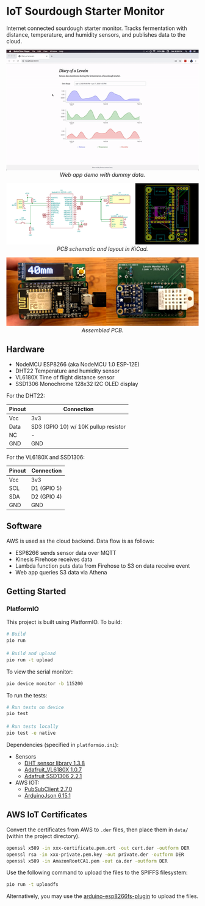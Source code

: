 # IoT Sourdough Starter Monitor

Internet connected sourdough starter monitor. Tracks fermentation with distance, temperature, and humidity sensors, and publishes data to the cloud.

<p align="center">
    <img src="docs/webapp.gif"><br>
    <i>Web app demo with dummy data.</i>
</p>


<p align="center">
    <img src="docs/kicad.png"><br>
    <i>PCB schematic and layout in KiCad.</i>
</p>


<p align="center">
    <img src="docs/pcb.png"><br>
    <i>Assembled PCB.</i>
</p>

## Hardware

- NodeMCU ESP8266 (aka NodeMCU 1.0 ESP-12E)
- DHT22 Temperature and humidity sensor
- VL6180X Time of flight distance sensor
- SSD1306 Monochrome 128x32 I2C OLED display

For the DHT22:

| Pinout | Connection |
|---|---|
| Vcc | 3v3 |
| Data | SD3 (GPIO 10) w/ 10K pullup resistor |
| NC | - |
| GND | GND |

For the VL6180X and SSD1306:

| Pinout | Connection |
|---|---|
| Vcc | 3v3 |
| SCL | D1 (GPIO 5) |
| SDA | D2 (GPIO 4) |
| GND | GND |

## Software

AWS is used as the cloud backend. Data flow is as follows:

- ESP8266 sends sensor data over MQTT
- Kinesis Firehose receives data
- Lambda function puts data from Firehose to S3 on data receive event
- Web app queries S3 data via Athena


## Getting Started

### PlatformIO

This project is built using PlatformIO. To build:

```bash
# Build
pio run

# Build and upload
pio run -t upload
```

To view the serial monitor:

```bash
pio device monitor -b 115200
```

To run the tests:

```bash
# Run tests on device
pio test

# Run tests locally
pio test -e native
```

Dependencies (specified in `platformio.ini`):

- Sensors
    - [DHT sensor library 1.3.8](https://github.com/adafruit/DHT-sensor-library)
    - [Adafruit_VL6180X 1.0.7](https://github.com/adafruit/Adafruit_VL6180X)
    - [Adafruit SSD1306 2.2.1](https://github.com/adafruit/Adafruit_SSD1306)
- AWS IOT:
    - [PubSubClient 2.7.0](https://github.com/knolleary/pubsubclient)
    - [ArduinoJson 6.15.1](https://github.com/bblanchon/ArduinoJson)

## AWS IoT Certificates

Convert the certificates from AWS to `.der` files, then place them in `data/` (within the project directory).

```bash
openssl x509 -in xxx-certificate.pem.crt -out cert.der -outform DER
openssl rsa -in xxx-private.pem.key -out private.der -outform DER
openssl x509 -in AmazonRootCA1.pem -out ca.der -outform DER
```

Use the following command to upload the files to the SPIFFS filesystem:

```bash
pio run -t uploadfs
```

Alternatively, you may use the [arduino-esp8266fs-plugin](https://github.com/esp8266/arduino-esp8266fs-plugin) to upload the files.
